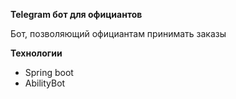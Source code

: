 **Telegram бот для официантов**

Бот, позволяющий официантам принимать заказы

**Технологии**
- Spring boot
- AbilityBot
